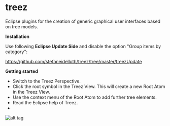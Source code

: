 # treez

Eclipse plugins for the creation of generic graphical user interfaces based on tree models.

**Installation**

Use following **Eclipse Update Side** and disable the option "Group items by category":

https://github.com/stefaneidelloth/treez/tree/master/treezUpdate

**Getting started**

* Switch to the Treez Perspective.
* Click the root symbol in the Treez View. This will create a new Root Atom in the Treez View.
* Use the context menu of the Root Atom to add further tree elements. 
* Read the Eclipse help of Treez. 
* 
![alt tag](https://github.com/stefaneidelloth/treez/blob/master/Treez_Screenshot.png)
